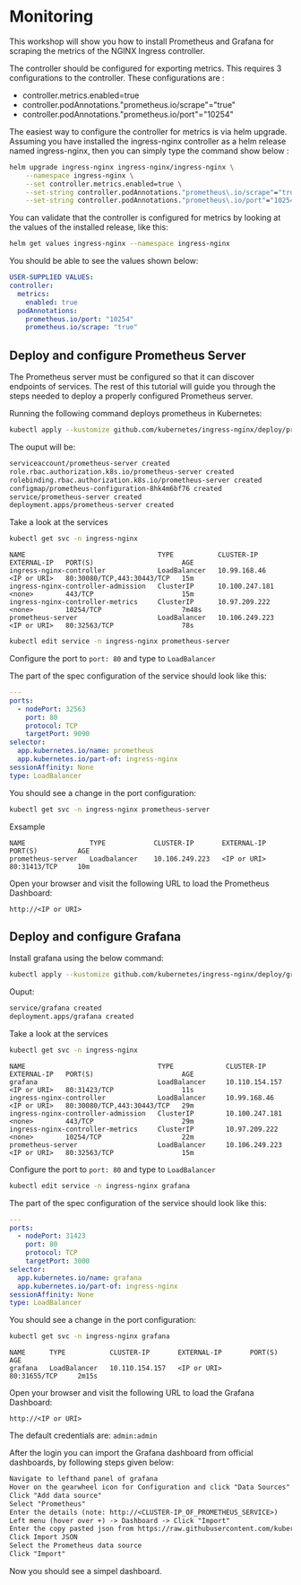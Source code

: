 # Monitoring

This workshop will show you how to install Prometheus and Grafana for scraping the metrics of the NGINX Ingress controller.

The controller should be configured for exporting metrics. This requires 3 configurations to the controller. These configurations are :

- controller.metrics.enabled=true
- controller.podAnnotations."prometheus.io/scrape"="true"
- controller.podAnnotations."prometheus.io/port"="10254"

The easiest way to configure the controller for metrics is via helm upgrade. Assuming you have installed the ingress-nginx controller as a helm release named ingress-nginx, then you can simply type the command show below :

```bash
helm upgrade ingress-nginx ingress-nginx/ingress-nginx \
    --namespace ingress-nginx \
    --set controller.metrics.enabled=true \
    --set-string controller.podAnnotations."prometheus\.io/scrape"="true" \
    --set-string controller.podAnnotations."prometheus\.io/port"="10254"
````

You can validate that the controller is configured for metrics by looking at the values of the installed release, like this:

```bash
helm get values ingress-nginx --namespace ingress-nginx
````

You should be able to see the values shown below:

```yaml
USER-SUPPLIED VALUES:
controller:
  metrics:
    enabled: true
  podAnnotations:
    prometheus.io/port: "10254"
    prometheus.io/scrape: "true"
````

## Deploy and configure Prometheus Server

The Prometheus server must be configured so that it can discover endpoints of services.
The rest of this tutorial will guide you through the steps needed to deploy a properly configured Prometheus server.

Running the following command deploys prometheus in Kubernetes:

```bash
kubectl apply --kustomize github.com/kubernetes/ingress-nginx/deploy/prometheus/
````

The ouput will be:

```bash
serviceaccount/prometheus-server created
role.rbac.authorization.k8s.io/prometheus-server created
rolebinding.rbac.authorization.k8s.io/prometheus-server created
configmap/prometheus-configuration-8hk4m6bf76 created
service/prometheus-server created
deployment.apps/prometheus-server created
````

Take a look at the services

```bash
kubectl get svc -n ingress-nginx
````

```log
NAME                                 TYPE           CLUSTER-IP       EXTERNAL-IP   PORT(S)                      AGE
ingress-nginx-controller             LoadBalancer   10.99.168.46     <IP or URI>   80:30080/TCP,443:30443/TCP   15m
ingress-nginx-controller-admission   ClusterIP      10.100.247.181   <none>        443/TCP                      15m
ingress-nginx-controller-metrics     ClusterIP      10.97.209.222    <none>        10254/TCP                    7m48s
prometheus-server                    LoadBalancer   10.106.249.223   <IP or URI>   80:32563/TCP                 78s
```


```bash
kubectl edit service -n ingress-nginx prometheus-server
````

Configure the port to `port: 80` and type to `LoadBalancer`

The part of the spec configuration of the service should look like this:

```yaml
---
ports:
  - nodePort: 32563
    port: 80
    protocol: TCP
    targetPort: 9090
selector:
  app.kubernetes.io/name: prometheus
  app.kubernetes.io/part-of: ingress-nginx
sessionAffinity: None
type: LoadBalancer
````

You should see a change in the port configuration:

```bash
kubectl get svc -n ingress-nginx prometheus-server
````
Exsample
```log
NAME                TYPE            CLUSTER-IP       EXTERNAL-IP        PORT(S)          AGE
prometheus-server   Loadbalancer    10.106.249.223   <IP or URI>        80:31413/TCP     10m
````

Open your browser and visit the following URL to load the Prometheus Dashboard: 

```
http://<IP or URI>
```

## Deploy and configure Grafana

Install grafana using the below command:

```bash
kubectl apply --kustomize github.com/kubernetes/ingress-nginx/deploy/grafana/
````

Ouput:

```bash
service/grafana created
deployment.apps/grafana created
```

Take a look at the services

```bash
kubectl get svc -n ingress-nginx
````

```log
NAME                                 TYPE             CLUSTER-IP       EXTERNAL-IP   PORT(S)                      AGE
grafana                              LoadBalancer     10.110.154.157   <IP or URI>   80:31423/TCP                 11s
ingress-nginx-controller             LoadBalancer     10.99.168.46     <IP or URI>   80:30080/TCP,443:30443/TCP   29m
ingress-nginx-controller-admission   ClusterIP        10.100.247.181   <none>        443/TCP                      29m
ingress-nginx-controller-metrics     ClusterIP        10.97.209.222    <none>        10254/TCP                    22m
prometheus-server                    LoadBalancer     10.106.249.223   <IP or URI>   80:32563/TCP                 15m
```

Configure the port to `port: 80` and type to `LoadBalancer`

```bash
kubectl edit service -n ingress-nginx grafana
```

The part of the spec configuration of the service should look like this:

```yaml
---
ports:
  - nodePort: 31423
    port: 80
    protocol: TCP
    targetPort: 3000
selector:
  app.kubernetes.io/name: grafana
  app.kubernetes.io/part-of: ingress-nginx
sessionAffinity: None
type: LoadBalancer
```

You should see a change in the port configuration:

```bash
kubectl get svc -n ingress-nginx grafana
```

```log
NAME      TYPE           CLUSTER-IP       EXTERNAL-IP       PORT(S)          AGE
grafana   LoadBalancer   10.110.154.157   <IP or URI>       80:31655/TCP     2m15s
```

Open your browser and visit the following URL to load the Grafana Dashboard: 

```
http://<IP or URI>
```

The default credentials are: `admin:admin`

After the login you can import the Grafana dashboard from official dashboards, by following steps given below:

```txt
Navigate to lefthand panel of grafana
Hover on the gearwheel icon for Configuration and click "Data Sources"
Click "Add data source"
Select "Prometheus"
Enter the details (note: http://<CLUSTER-IP_OF_PROMETHEUS_SERVICE>)
Left menu (hover over +) -> Dashboard -> Click "Import"
Enter the copy pasted json from https://raw.githubusercontent.com/kubernetes/ingress-nginx/main/deploy/grafana/dashboards/nginx.json
Click Import JSON
Select the Prometheus data source
Click "Import"
````

Now you should see a simpel dashboard.
